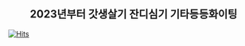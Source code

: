 <div align=center><h2>2023년부터 갓생살기 잔디심기 기타등등화이팅</h2></div> 

<!--
**yujisu01/yujisu01** is a ✨ _special_ ✨ repository because its `README.md` (this file) appears on your GitHub profile.

Here are some ideas to get you started:

- 🔭 I’m currently working on ...
- 🌱 I’m currently learning ...
- 👯 I’m looking to collaborate on ...
- 🤔 I’m looking for help with ...
- 💬 Ask me about ...
- 📫 How to reach me: ...
- 😄 Pronouns: ...
- ⚡ Fun fact: ...
-->


[![Hits](https://hits.seeyoufarm.com/api/count/incr/badge.svg?url=https%3A%2F%2Fgithub.com%2Fyujisu01%2Fhit-counter&count_bg=%231D13DF&title_bg=%232EA5ED&icon=&icon_color=%23E7E7E7&title=hits&edge_flat=false)](https://hits.seeyoufarm.com)                  
